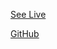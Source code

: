 <a href="http://www.mathgame.garymenezes.com" class="btn btn-large btn-primary"><i class="icon-eye-open"></i><p>See Live</p></a>
<a href="https://github.com/gdmen/mathgame" class="btn btn-large btn-success"><i class="icon-github"></i><p>GitHub</p></a>